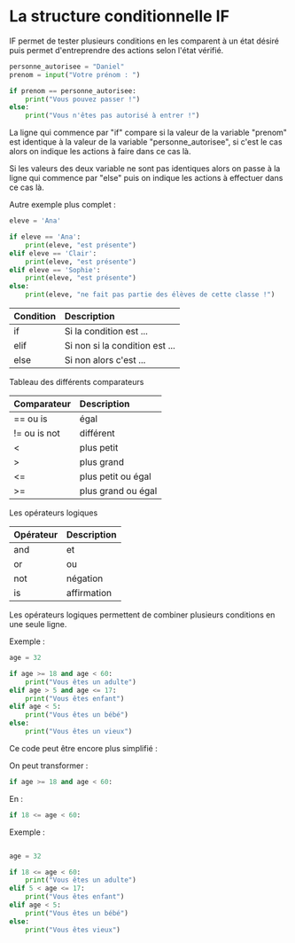 # La structure conditionnelle IF

IF permet de tester plusieurs conditions en les comparent à un état désiré puis permet d'entreprendre des actions selon l'état vérifié.

```python
personne_autorisee = "Daniel"
prenom = input("Votre prénom : ")

if prenom == personne_autorisee:
    print("Vous pouvez passer !")
else:
    print("Vous n'êtes pas autorisé à entrer !")

```

La ligne qui commence par "if" compare si la valeur de la variable "prenom" est identique à la valeur de la variable "personne_autorisee", si c'est le cas alors on indique les actions à faire dans ce cas là.

Si les valeurs des deux variable ne sont pas identiques alors on passe à la ligne qui commence par "else" puis on indique les actions à effectuer dans ce cas là. 

Autre exemple plus complet :

```python
eleve = 'Ana'

if eleve == 'Ana':
    print(eleve, "est présente")
elif eleve == 'Clair':
    print(eleve, "est présente")
elif eleve == 'Sophie':
    print(eleve, "est présente")
else:
    print(eleve, "ne fait pas partie des élèves de cette classe !")
```

| Condition | Description |
|:--|:--|
| if | Si la condition est ... |
| elif | Si non si la condition est ... |
| else | Si non alors c'est ... |

Tableau des différents comparateurs

| Comparateur | Description |
|:--|:--|
| ==  ou is | égal |
| != ou is not | différent |
| < | plus petit |
| > | plus grand |
| <= | plus petit ou égal |
| >= | plus grand ou égal |

Les opérateurs logiques

| Opérateur | Description |
|:--|:--|
| and | et |
| or | ou |
| not | négation |
| is | affirmation |

Les opérateurs logiques permettent de combiner plusieurs conditions en une seule ligne.

Exemple :

```python
age = 32

if age >= 18 and age < 60:
    print("Vous êtes un adulte")
elif age > 5 and age <= 17:
    print("Vous êtes enfant")
elif age < 5:
    print("Vous êtes un bébé")
else:
    print("Vous êtes un vieux")

```

Ce code peut être encore plus simplifié :

On peut transformer :

```python
if age >= 18 and age < 60:
```

En :

```python
if 18 <= age < 60:
```

Exemple :

```python

age = 32

if 18 <= age < 60:
    print("Vous êtes un adulte")
elif 5 < age <= 17:
    print("Vous êtes enfant")
elif age < 5:
    print("Vous êtes un bébé")
else:
    print("Vous êtes vieux")
```



